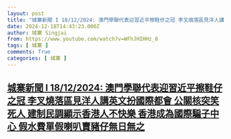 ```yaml
---
layout: post
title: "城寨新聞 I 18/12/2024: 澳門學聯代表迎習近平擦鞋仔之冠 李叉燒落區見洋人講英文扮國際都會 公關核突笑死人 建制民調顯示香港人不快樂 香港成為國際騙子中心 假水費單假喇叭賣豬仔無日無之"
date: 2024-12-18T14:43:23.000Z
author: 城寨 Singjai
from: https://www.youtube.com/watch?v=WFhJHIHHz_8
tags: [ 城寨 ]
comments: True
categories: [ 城寨 ]
---
```

<!--1734533003000-->
[城寨新聞 I 18/12/2024: 澳門學聯代表迎習近平擦鞋仔之冠 李叉燒落區見洋人講英文扮國際都會 公關核突笑死人 建制民調顯示香港人不快樂 香港成為國際騙子中心 假水費單假喇叭賣豬仔無日無之](https://www.youtube.com/watch?v=WFhJHIHHz_8)
------

<div>

</div>
